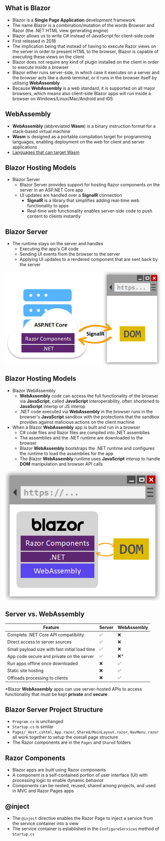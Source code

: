 ## What is Blazor

- Blazor is a __Single Page Application__ development framework
- The name Blazor is a combination/mutation of the words Browser and Razor (the
  .NET HTML view generating engine)
- Blazor allows us to write C# instead of JavaScript for client-side code
- First released in 2018
- The implication being that instead of having to execute Razor views on the
  server in order to present HTML to the browser, Blazor is capable of executing
  these views on the client
- Blazor does not require any kind of plugin installed on the client in order to
  execute inside a browser
- Blazor either runs server-side, in which case it executes on a server and the
  browser acts like a dumb terminal, or it runs in the browser itself by
  utilising __WebAssembly__
- Because __WebAssembly__ is a web standard, it is supported on all major browsers,
  which means also client-side Blazor apps will run inside a browser on
  Windows/Linux/Mac/Android and iOS

## WebAssembly

- __WebAssembly__ (abbreviated __Wasm__) is a binary instruction format for a
  stack-based virtual machine
- __Wasm__ is designed as a portable compilation target for programming languages,
  enabling deployment on the web for client and server applications
- [Languages that can target Wasm](https://github.com/appcypher/awesome-wasm-langs)

## Blazor Hosting Models

- Blazor Server
  - Blazor Server provides support for hosting Razor components on the server in
    an ASP.NET Core app
  - UI updates are handled over a __SignalR__ connection
    - __SignalR__ is a library that simplifies adding real-time web functionality to
      apps
    - Real-time web functionality enables server-side code to push content to
      clients instantly

## Blazor Server

- The runtime stays on the server and handles
  - Executing the app's C# code
  - Sending UI events from the browser to the server
  - Applying UI updates to a rendered component that are sent back by the server

![](../images/16.blazor-1.webp)

## Blazor Hosting Models

- Blazor WebAssembly
  - __WebAssembly__ code can access the full functionality of the browser via
    __JavaScript__, called __JavaScript__ interoperability, often shortened to
    __JavaScript__ interop or JS interop
  - .NET code executed via __WebAssembly__ in the browser runs in the browser's
    __JavaScript__ sandbox with the protections that the sandbox provides against
    malicious actions on the client machine
- When a Blazor __WebAssembly__ app is built and run in a browser
  - C# code files and Razor files are compiled into .NET assemblies
  - The assemblies and the .NET runtime are downloaded to the browser
  - Blazor __WebAssembly__ bootstraps the .NET runtime and configures the runtime to
    load the assemblies for the app
  - The Blazor __WebAssembly__ runtime uses __JavaScript__ interop to handle __DOM__
    manipulation and browser API calls

![](../images/16.blazor-2.webp)

## Server vs. WebAssembly

| Feature                                        | Server | WebAssembly |
| ---------------------------------------------- | ------ | ----------- |
| Complete .NET Core API compatibility           | ✅     | ❌           |
| Direct access to server sources                | ✅     | ❌           |
| Small payload size with fast initial load time | ✅     | ❌           |
| App code secure and private on the server      | ✅     | ❌*          |
| Run apps offline once downloaded               | ❌     | ✅           |
| Static site hosting                            | ❌     | ✅           |
| Offloads processing to clients                 | ❌     | ✅           |

*Blazor __WebAssembly__ apps can use server-hosted APIs to access functionality that
must be kept __private__ and __secure__

## Blazor Server Project Structure

- `Program.cs` is unchanged
- `Startup.cs` is similar
- `Pages/_Host.cshtml`, `App.razor`, `Shared/MainLayout.razor`,
  `NavMenu.razor` all work together to setup the overall page structure
- The Razor components are in the `Pages` and `Shared` folders

## Razor Components

- Blazor apps are built using Razor components
- A component is a self-contained portion of user interface (UI) with processing
  logic to enable dynamic behavior
- Components can be nested, reused, shared among projects, and used in MVC and
  Razor Pages apps

## @inject

- The `@inject` directive enables the Razor Page to inject a service from the
  service container into a view
- The service container is established in the `ConfigureServices` method of
  `Startup.cs`
